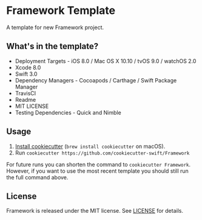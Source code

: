 # Framework Template

A template for new Framework project.

## What's in the template?

- Deployment Targets - iOS 8.0 / Mac OS X 10.10 / tvOS 9.0 / watchOS 2.0
- Xcode 8.0
- Swift 3.0
- Dependency Managers - Cocoapods / Carthage / Swift Package Manager
- TravisCI
- Readme
- MIT LICENSE
- Testing Dependencies - Quick and Nimble

## Usage

1. [Install cookiecutter][cookiecutter] (`brew install cookiecutter` on
   macOS).
2. Run `cookiecutter https://github.com/cookiecutter-swift/Framework`

[cookiecutter]: http://cookiecutter.readthedocs.org/en/latest/installation.html

For future runs you can shorten the command to `cookiecutter Framework`.
However, if you want to use the most recent template you should still run the full command above.

## License

Framework is released under the MIT license. See [LICENSE](https://github.com/cookiecutter-swift/Framework/blob/master/LICENSE) for details.
